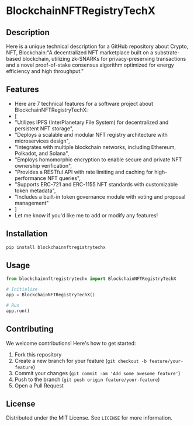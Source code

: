 # BlockchainNFTRegistryTechX

## Description

Here is a unique technical description for a GitHub repository about Crypto, NFT, Blockchain:"A decentralized NFT marketplace built on a substrate-based blockchain, utilizing zk-SNARKs for privacy-preserving transactions and a novel proof-of-stake consensus algorithm optimized for energy efficiency and high throughput."

## Features

- Here are 7 technical features for a software project about BlockchainNFTRegistryTechX:
- [
- "Utilizes IPFS (InterPlanetary File System) for decentralized and persistent NFT storage",
- "Deploys a scalable and modular NFT registry architecture with microservices design",
- "Integrates with multiple blockchain networks, including Ethereum, Polkadot, and Solana",
- "Employs homomorphic encryption to enable secure and private NFT ownership verification",
- "Provides a RESTful API with rate limiting and caching for high-performance NFT queries",
- "Supports ERC-721 and ERC-1155 NFT standards with customizable token metadata",
- "Includes a built-in token governance module with voting and proposal management"
- ]
- Let me know if you'd like me to add or modify any features!
## Installation

```bash
pip install blockchainnftregistrytechx
```

## Usage

```python
from blockchainnftregistrytechx import BlockchainNFTRegistryTechX

# Initialize
app = BlockchainNFTRegistryTechX()

# Run
app.run()
```

## Contributing

We welcome contributions! Here's how to get started:

1. Fork this repository
2. Create a new branch for your feature (`git checkout -b feature/your-feature`)
3. Commit your changes (`git commit -am 'Add some awesome feature'`)
4. Push to the branch (`git push origin feature/your-feature`)
5. Open a Pull Request

## License

Distributed under the MIT License. See `LICENSE` for more information.
